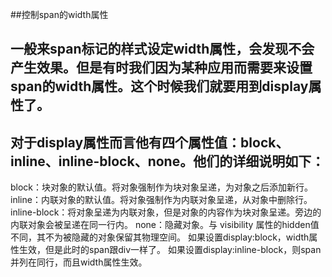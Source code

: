 ##控制span的width属性

##
## 一般来span标记的样式设定width属性，会发现不会产生效果。但是有时我们因为某种应用而需要来设置span的width属性。这个时候我们就要用到display属性了。

##
## 对于display属性而言他有四个属性值：block、inline、inline-block、none。他们的详细说明如下： block：块对象的默认值。将对象强制作为块对象呈递，为对象之后添加新行。 inline：内联对象的默认值。将对象强制作为内联对象呈递，从对象中删除行。 inline-block：将对象呈递为内联对象，但是对象的内容作为块对象呈递。旁边的内联对象会被呈递在同一行内。 none：隐藏对象。与 visibility 属性的hidden值不同，其不为被隐藏的对象保留其物理空间。 如果设置display:block，width属性生效，但是此时的span跟div一样了。 如果设置display:inline-block，则span并列在同行，而且width属性生效。

##
##

##
##